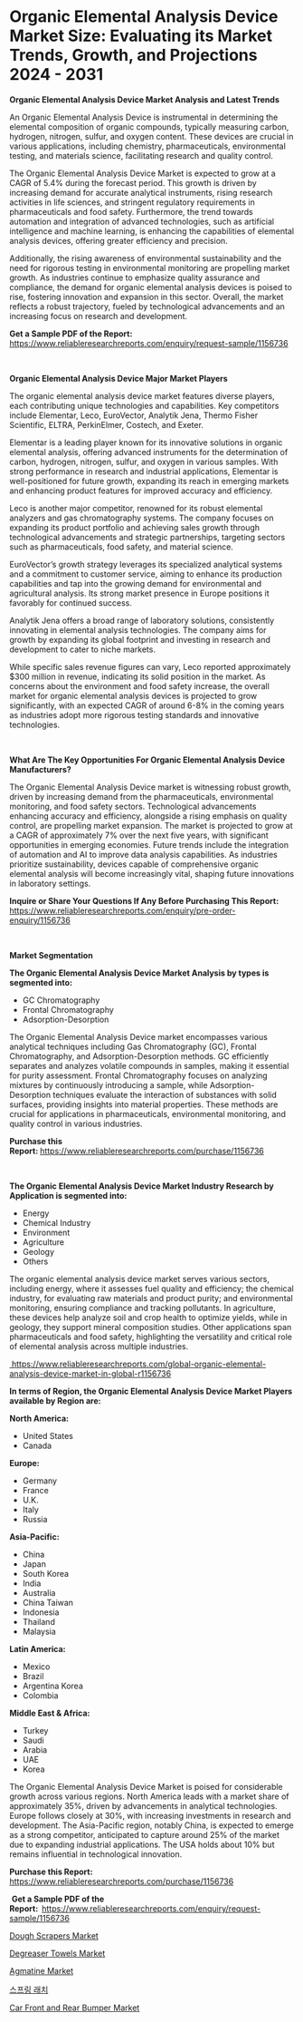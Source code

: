 <p><h1>Organic Elemental Analysis Device Market Size: Evaluating its Market Trends, Growth, and Projections 2024 - 2031</h1></p><p><strong>Organic Elemental Analysis Device Market Analysis and Latest Trends</strong></p>
<p><p>An Organic Elemental Analysis Device is instrumental in determining the elemental composition of organic compounds, typically measuring carbon, hydrogen, nitrogen, sulfur, and oxygen content. These devices are crucial in various applications, including chemistry, pharmaceuticals, environmental testing, and materials science, facilitating research and quality control.</p><p>The Organic Elemental Analysis Device Market is expected to grow at a CAGR of 5.4% during the forecast period. This growth is driven by increasing demand for accurate analytical instruments, rising research activities in life sciences, and stringent regulatory requirements in pharmaceuticals and food safety. Furthermore, the trend towards automation and integration of advanced technologies, such as artificial intelligence and machine learning, is enhancing the capabilities of elemental analysis devices, offering greater efficiency and precision.</p><p>Additionally, the rising awareness of environmental sustainability and the need for rigorous testing in environmental monitoring are propelling market growth. As industries continue to emphasize quality assurance and compliance, the demand for organic elemental analysis devices is poised to rise, fostering innovation and expansion in this sector. Overall, the market reflects a robust trajectory, fueled by technological advancements and an increasing focus on research and development.</p></p>
<p><strong>Get a Sample PDF of the Report:&nbsp;</strong> <a href="https://www.reliableresearchreports.com/enquiry/request-sample/1156736">https://www.reliableresearchreports.com/enquiry/request-sample/1156736</a></p>
<p>&nbsp;</p>
<p><strong>Organic Elemental Analysis Device Major Market Players</strong></p>
<p><p>The organic elemental analysis device market features diverse players, each contributing unique technologies and capabilities. Key competitors include Elementar, Leco, EuroVector, Analytik Jena, Thermo Fisher Scientific, ELTRA, PerkinElmer, Costech, and Exeter.</p><p>Elementar is a leading player known for its innovative solutions in organic elemental analysis, offering advanced instruments for the determination of carbon, hydrogen, nitrogen, sulfur, and oxygen in various samples. With strong performance in research and industrial applications, Elementar is well-positioned for future growth, expanding its reach in emerging markets and enhancing product features for improved accuracy and efficiency.</p><p>Leco is another major competitor, renowned for its robust elemental analyzers and gas chromatography systems. The company focuses on expanding its product portfolio and achieving sales growth through technological advancements and strategic partnerships, targeting sectors such as pharmaceuticals, food safety, and material science.</p><p>EuroVector’s growth strategy leverages its specialized analytical systems and a commitment to customer service, aiming to enhance its production capabilities and tap into the growing demand for environmental and agricultural analysis. Its strong market presence in Europe positions it favorably for continued success.</p><p>Analytik Jena offers a broad range of laboratory solutions, consistently innovating in elemental analysis technologies. The company aims for growth by expanding its global footprint and investing in research and development to cater to niche markets.</p><p>While specific sales revenue figures can vary, Leco reported approximately $300 million in revenue, indicating its solid position in the market. As concerns about the environment and food safety increase, the overall market for organic elemental analysis devices is projected to grow significantly, with an expected CAGR of around 6-8% in the coming years as industries adopt more rigorous testing standards and innovative technologies.</p></p>
<p>&nbsp;</p>
<p><strong>What Are The Key Opportunities For Organic Elemental Analysis Device Manufacturers?</strong></p>
<p><p>The Organic Elemental Analysis Device market is witnessing robust growth, driven by increasing demand from the pharmaceuticals, environmental monitoring, and food safety sectors. Technological advancements enhancing accuracy and efficiency, alongside a rising emphasis on quality control, are propelling market expansion. The market is projected to grow at a CAGR of approximately 7% over the next five years, with significant opportunities in emerging economies. Future trends include the integration of automation and AI to improve data analysis capabilities. As industries prioritize sustainability, devices capable of comprehensive organic elemental analysis will become increasingly vital, shaping future innovations in laboratory settings.</p></p>
<p><strong>Inquire or Share Your Questions If Any Before Purchasing This Report:</strong> <a href="https://www.reliableresearchreports.com/enquiry/pre-order-enquiry/1156736">https://www.reliableresearchreports.com/enquiry/pre-order-enquiry/1156736</a></p>
<p>&nbsp;</p>
<p><strong>Market Segmentation</strong></p>
<p><strong>The Organic Elemental Analysis Device Market Analysis by types is segmented into:</strong></p>
<p><ul><li>GC Chromatography</li><li>Frontal Chromatography</li><li>Adsorption-Desorption</li></ul></p>
<p><p>The Organic Elemental Analysis Device market encompasses various analytical techniques including Gas Chromatography (GC), Frontal Chromatography, and Adsorption-Desorption methods. GC efficiently separates and analyzes volatile compounds in samples, making it essential for purity assessment. Frontal Chromatography focuses on analyzing mixtures by continuously introducing a sample, while Adsorption-Desorption techniques evaluate the interaction of substances with solid surfaces, providing insights into material properties. These methods are crucial for applications in pharmaceuticals, environmental monitoring, and quality control in various industries.</p></p>
<p><strong>Purchase this Report:&nbsp;</strong><a href="https://www.reliableresearchreports.com/purchase/1156736">https://www.reliableresearchreports.com/purchase/1156736</a></p>
<p>&nbsp;</p>
<p><strong>The Organic Elemental Analysis Device Market Industry Research by Application is segmented into:</strong></p>
<p><ul><li>Energy</li><li>Chemical Industry</li><li>Environment</li><li>Agriculture</li><li>Geology</li><li>Others</li></ul></p>
<p><p>The organic elemental analysis device market serves various sectors, including energy, where it assesses fuel quality and efficiency; the chemical industry, for evaluating raw materials and product purity; and environmental monitoring, ensuring compliance and tracking pollutants. In agriculture, these devices help analyze soil and crop health to optimize yields, while in geology, they support mineral composition studies. Other applications span pharmaceuticals and food safety, highlighting the versatility and critical role of elemental analysis across multiple industries.</p></p>
<p><a href="https://www.reliableresearchreports.com/global-organic-elemental-analysis-device-market-in-global-r1156736">&nbsp;https://www.reliableresearchreports.com/global-organic-elemental-analysis-device-market-in-global-r1156736</a></p>
<p><strong>In terms of Region, the Organic Elemental Analysis Device Market Players available by Region are:</strong></p>
<p>
    <p> <strong> North America: </strong>
        <ul>
            <li>United States</li>
            <li>Canada</li>
        </ul>
        </p> 
    <p> <strong> Europe: </strong>
        <ul>
            <li>Germany</li>
            <li>France</li>
            <li>U.K.</li>
            <li>Italy</li>
            <li>Russia</li>
        </ul>
        </p> 
    <p> <strong> Asia-Pacific: </strong>
        <ul>
            <li>China</li>
            <li>Japan</li>
            <li>South Korea</li>
            <li>India</li>
            <li>Australia</li>
            <li>China Taiwan</li>
            <li>Indonesia</li>
            <li>Thailand</li>
            <li>Malaysia</li>
        </ul>
        </p> 
    <p> <strong> Latin America: </strong>
        <ul>
            <li>Mexico</li>
            <li>Brazil</li>
            <li>Argentina Korea</li>
            <li>Colombia</li>
        </ul>
        </p> 
    <p> <strong> Middle East & Africa: </strong>
        <ul>
            <li>Turkey</li>
            <li>Saudi</li>
            <li>Arabia</li>
            <li>UAE</li>
            <li>Korea</li>
        </ul>
    </p>
    </p>
<p><p>The Organic Elemental Analysis Device Market is poised for considerable growth across various regions. North America leads with a market share of approximately 35%, driven by advancements in analytical technologies. Europe follows closely at 30%, with increasing investments in research and development. The Asia-Pacific region, notably China, is expected to emerge as a strong competitor, anticipated to capture around 25% of the market due to expanding industrial applications. The USA holds about 10% but remains influential in technological innovation.</p></p>
<p><strong>Purchase this Report: </strong><a href="https://www.reliableresearchreports.com/purchase/1156736">https://www.reliableresearchreports.com/purchase/1156736</a></p>
<p>&nbsp;<strong>Get a Sample PDF of the Report:&nbsp;&nbsp;</strong><a href="https://www.reliableresearchreports.com/enquiry/request-sample/1156736">https://www.reliableresearchreports.com/enquiry/request-sample/1156736</a></p>
<p><strong></strong></p>
<p><p><a href="https://medium.com/@saraood6456/the-dough-scrapers-market-is-experiencing-higher-than-anticipated-demand-compared-to-ddf1b17ec57d">Dough Scrapers Market</a></p><p><a href="https://medium.com/@gunnaickman7685/insights-into-degreaser-towels-market-share-and-competitive-landscape-for-period-from-2024-to-2031-439bd0146773">Degreaser Towels Market</a></p><p><a href="https://www.linkedin.com/pulse/agmatine-market-trends-strategic-insights-2024-2031-entrepulse-m5lsf?trackingId=mLl%2FDCjDT6GarFuuYP1MAg%3D%3D">Agmatine Market</a></p><p><a href="https://medium.com/@jordymiller25/%EC%84%B8%EA%B3%84-spring-latches-market-%EC%9D%80-2024%EC%97%90%EC%84%9C-2031%EB%A1%9C-%EC%97%B0%ED%8F%89%EA%B7%A0-%EC%A6%9D%EA%B0%80%EC%9C%A8%EC%9D%84-%EB%B3%B4%EC%9D%BC-%EA%B2%83%EC%9C%BC%EB%A1%9C-%EC%98%88%EC%83%81%EB%90%A9%EB%8B%88%EB%8B%A4-ddd3f8a60c57">스프링 래치</a></p><p><a href="https://github.com/Rekhakhatun65/Market-Research-Report-List-1/blob/main/car-front-and-rear-bumper-market.md">Car Front and Rear Bumper Market</a></p></p>